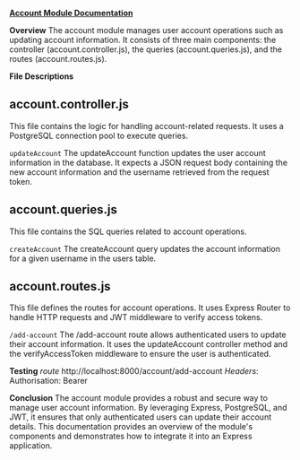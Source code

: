 **<ins>Account Module Documentation</ins>**

**Overview**
The account module manages user account operations such as updating account information. It consists of three main components: the controller (account.controller.js), the queries (account.queries.js), and the routes (account.routes.js).

**File Descriptions**

## account.controller.js
This file contains the logic for handling account-related requests. It uses a PostgreSQL connection pool to execute queries.

`updateAccount`
The updateAccount function updates the user account information in the database. It expects a JSON request body containing the new account information and the username retrieved from the request token.

## account.queries.js
This file contains the SQL queries related to account operations.

`createAccount`
The createAccount query updates the account information for a given username in the users table.

## account.routes.js
This file defines the routes for account operations. It uses Express Router to handle HTTP requests and JWT middleware to verify access tokens.

`/add-account`
The /add-account route allows authenticated users to update their account information. It uses the updateAccount controller method and the verifyAccessToken middleware to ensure the user is authenticated.

**Testing**
*route*
http://localhost:8000/account/add-account
*Headers*:
Authorisation: Bearer <AccessToken>


**Conclusion**
The account module provides a robust and secure way to manage user account information. By leveraging Express, PostgreSQL, and JWT, it ensures that only authenticated users can update their account details. This documentation provides an overview of the module's components and demonstrates how to integrate it into an Express application.














